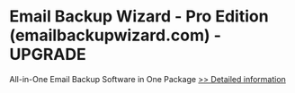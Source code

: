 # Email Backup Wizard - Pro Edition (emailbackupwizard.com) - UPGRADE
All-in-One Email Backup Software in One Package
[>> Detailed information](https://secure.shareit.com/shareit/product.html?productid=300996127&affiliateid=200057808)